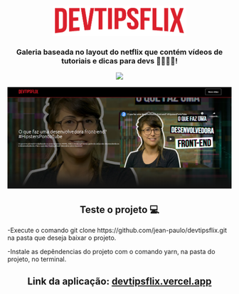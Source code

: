 <p align="center"><img src=images/Logo.png width="300" /></p>
<h3 align="center"> Galeria baseada no layout do netflix que contém vídeos de tutoriais e dicas para devs 👩‍💻👨‍💻! </h3>
<p align="center"> <img src="https://img.shields.io/badge/React-%20-blue" /></p>
<p align="center"> <img src="images/home.png" width="750" /></p>
<h2 align="center">Teste o projeto 💻</h2>
<p>-Execute o comando git clone https://github.com/jean-paulo/devtipsflix.git na pasta que deseja baixar o projeto.</p>
<p>-Instale as depêndencias do projeto com o comando yarn, na pasta do projeto, no terminal.</p>
<h2 align="center">Link da aplicação: <a href="https://devtipsflix.vercel.app/">devtipsflix.vercel.app</a>  </h2>
